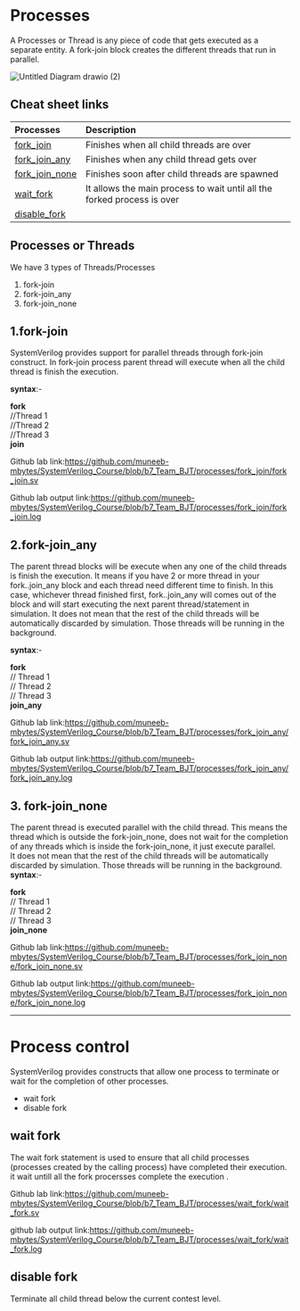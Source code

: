 # Processes
A Processes or Thread is any piece of code that gets executed as a separate entity. A fork-join block creates the different threads that run in parallel.

![Untitled Diagram drawio (2)](https://user-images.githubusercontent.com/110509375/186194367-81333f7f-a4f1-486c-800c-79606be624c3.png)
## Cheat sheet links
| **Processes**         | **Description** |
|:---------------------- | :-------------|
|[fork_join](https://github.com/muneeb-mbytes/SystemVerilog_Course/wiki/Processes/#1fork-join)|Finishes when all child threads are over|
|[fork_join_any](https://github.com/muneeb-mbytes/SystemVerilog_Course/wiki/Processes/#2fork-join_any)|Finishes when any child thread gets over|
|[fork_join_none](https://github.com/muneeb-mbytes/SystemVerilog_Course/wiki/Processes/#3-fork-join_none)|Finishes soon after child threads are spawned|
|[wait_fork](https://github.com/muneeb-mbytes/SystemVerilog_Course/wiki/Processes/#wait-fork)|It allows the main process to wait until all the forked process is over|
|[disable_fork](https://github.com/muneeb-mbytes/SystemVerilog_Course/wiki/Processes/#disable-fork)||


## Processes or Threads
We have 3 types of Threads/Processes
 1. fork-join
1.  fork-join_any
1.  fork-join_none
## 1.fork-join
SystemVerilog provides support for parallel threads through fork-join construct. In fork-join process parent thread will execute when all the child thread is finish the execution.  

 **syntax**:-
  
**fork**  
   //Thread 1  
  //Thread 2  
  //Thread 3  
**join**  
  
Github lab link:https://github.com/muneeb-mbytes/SystemVerilog_Course/blob/b7_Team_BJT/processes/fork_join/fork_join.sv

Github lab output link:https://github.com/muneeb-mbytes/SystemVerilog_Course/blob/b7_Team_BJT/processes/fork_join/fork_join.log

## 2.fork-join_any  

The parent thread blocks will be execute when  any one of the child threads is finish the execution. It means if you have 2 or more thread in your fork..join_any block and each thread need different time to finish. In this case, whichever thread finished first, fork..join_any will comes out of the block and will start executing the next parent thread/statement in simulation. It does not mean that the rest of the child threads will be automatically discarded by simulation. Those threads will be running in the background.  

 **syntax**:-
  
**fork**  
   // Thread 1 \
  // Thread 2 \
 // Thread 3  
**join_any**

Github lab link:https://github.com/muneeb-mbytes/SystemVerilog_Course/blob/b7_Team_BJT/processes/fork_join_any/fork_join_any.sv

Github lab output link:https://github.com/muneeb-mbytes/SystemVerilog_Course/blob/b7_Team_BJT/processes/fork_join_any/fork_join_any.log

## 3. fork-join_none  

The parent thread is executed parallel with the child thread. This means the thread which is outside the fork-join_none, does not wait for the completion of any  threads which is inside the fork-join_none, it just execute parallel.  
It does not mean that the rest of the child threads will be automatically discarded by simulation. Those threads will be running in the background.  
 **syntax**:-  
 
**fork**  
   // Thread 1 \
  // Thread 2 \
 // Thread 3  
 **join_none**   

Github lab link:https://github.com/muneeb-mbytes/SystemVerilog_Course/blob/b7_Team_BJT/processes/fork_join_none/fork_join_none.sv

Github lab output link:https://github.com/muneeb-mbytes/SystemVerilog_Course/blob/b7_Team_BJT/processes/fork_join_none/fork_join_none.log

-------------------------------------------------------------------------------------------------------------------------------------------------------
# **Process control**

SystemVerilog provides constructs that allow one process to terminate or wait for the completion of other processes. 
* wait fork
* disable fork
## wait fork  

The wait fork statement is used to ensure that all child processes (processes created by the calling process) have completed their execution.
it wait untill all the fork procersses complete the execution .  

Github lab link:https://github.com/muneeb-mbytes/SystemVerilog_Course/blob/b7_Team_BJT/processes/wait_fork/wait_fork.sv

github lab output link:https://github.com/muneeb-mbytes/SystemVerilog_Course/blob/b7_Team_BJT/processes/wait_fork/wait_fork.log  

## disable fork  

Terminate all child thread below the current contest level.
